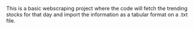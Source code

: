 This is a basic webscraping project where the code will fetch the trending stocks for that day and import the information as a tabular format on a .txt file.
